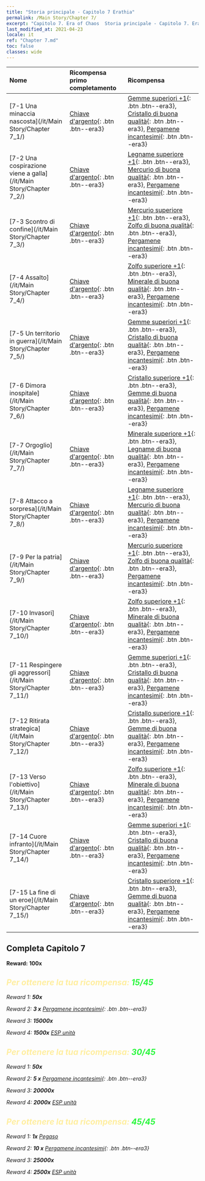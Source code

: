 ```yaml
---
title: "Storia principale - Capitolo 7 Erathia"
permalink: /Main Story/Chapter 7/
excerpt: "Capitolo 7. Era of Chaos  Storia principale - Capitolo 7. Erathia"
last_modified_at: 2021-04-23
locale: it
ref: "Chapter 7.md"
toc: false
classes: wide
---
```


  | Nome |  Ricompensa primo completamento | Ricompensa |
  |:------------|:------------|:------------| 
  | [7-1 Una minaccia nascosta](/it/Main Story/Chapter 7_1/) | [Chiave d'argento](/ItemsIT/con_693/){: .btn .btn--era3} | [Gemme superiori +1](/ItemsIT/mat_23/){: .btn .btn--era3}, [Cristallo di buona qualità](/ItemsIT/mat_17/){: .btn .btn--era3}, [Pergamene incantesimi](/ItemsIT/con_694/){: .btn .btn--era3} |
  | [7-2 Una cospirazione viene a galla](/it/Main Story/Chapter 7_2/) | [Chiave d'argento](/ItemsIT/con_693/){: .btn .btn--era3} | [Legname superiore +1](/ItemsIT/mat_20/){: .btn .btn--era3}, [Mercurio di buona qualità](/ItemsIT/mat_14/){: .btn .btn--era3}, [Pergamene incantesimi](/ItemsIT/con_694/){: .btn .btn--era3} |
  | [7-3 Scontro di confine](/it/Main Story/Chapter 7_3/) | [Chiave d'argento](/ItemsIT/con_693/){: .btn .btn--era3} | [Mercurio superiore +1](/ItemsIT/mat_21/){: .btn .btn--era3}, [Zolfo di buona qualità](/ItemsIT/mat_15/){: .btn .btn--era3}, [Pergamene incantesimi](/ItemsIT/con_694/){: .btn .btn--era3} |
  | [7-4 Assalto](/it/Main Story/Chapter 7_4/) | [Chiave d'argento](/ItemsIT/con_693/){: .btn .btn--era3} | [Zolfo superiore +1](/ItemsIT/mat_22/){: .btn .btn--era3}, [Minerale di buona qualità](/ItemsIT/mat_12/){: .btn .btn--era3}, [Pergamene incantesimi](/ItemsIT/con_694/){: .btn .btn--era3} |
  | [7-5 Un territorio in guerra](/it/Main Story/Chapter 7_5/) | [Chiave d'argento](/ItemsIT/con_693/){: .btn .btn--era3} | [Gemme superiori +1](/ItemsIT/mat_23/){: .btn .btn--era3}, [Cristallo di buona qualità](/ItemsIT/mat_17/){: .btn .btn--era3}, [Pergamene incantesimi](/ItemsIT/con_694/){: .btn .btn--era3} |
  | [7-6 Dimora inospitale](/it/Main Story/Chapter 7_6/) | [Chiave d'argento](/ItemsIT/con_693/){: .btn .btn--era3} | [Cristallo superiore +1](/ItemsIT/mat_24/){: .btn .btn--era3}, [Gemme di buona qualità](/ItemsIT/mat_16/){: .btn .btn--era3}, [Pergamene incantesimi](/ItemsIT/con_694/){: .btn .btn--era3} |
  | [7-7 Orgoglio](/it/Main Story/Chapter 7_7/) | [Chiave d'argento](/ItemsIT/con_693/){: .btn .btn--era3} | [Minerale superiore +1](/ItemsIT/mat_19/){: .btn .btn--era3}, [Legname di buona qualità](/ItemsIT/mat_13/){: .btn .btn--era3}, [Pergamene incantesimi](/ItemsIT/con_694/){: .btn .btn--era3} |
  | [7-8 Attacco a sorpresa](/it/Main Story/Chapter 7_8/) | [Chiave d'argento](/ItemsIT/con_693/){: .btn .btn--era3} | [Legname superiore +1](/ItemsIT/mat_20/){: .btn .btn--era3}, [Mercurio di buona qualità](/ItemsIT/mat_14/){: .btn .btn--era3}, [Pergamene incantesimi](/ItemsIT/con_694/){: .btn .btn--era3} |
  | [7-9 Per la patria](/it/Main Story/Chapter 7_9/) | [Chiave d'argento](/ItemsIT/con_693/){: .btn .btn--era3} | [Mercurio superiore +1](/ItemsIT/mat_21/){: .btn .btn--era3}, [Zolfo di buona qualità](/ItemsIT/mat_15/){: .btn .btn--era3}, [Pergamene incantesimi](/ItemsIT/con_694/){: .btn .btn--era3} |
  | [7-10 Invasori](/it/Main Story/Chapter 7_10/) | [Chiave d'argento](/ItemsIT/con_693/){: .btn .btn--era3} | [Zolfo superiore +1](/ItemsIT/mat_22/){: .btn .btn--era3}, [Minerale di buona qualità](/ItemsIT/mat_12/){: .btn .btn--era3}, [Pergamene incantesimi](/ItemsIT/con_694/){: .btn .btn--era3} |
  | [7-11 Respingere gli aggressori](/it/Main Story/Chapter 7_11/) | [Chiave d'argento](/ItemsIT/con_693/){: .btn .btn--era3} | [Gemme superiori +1](/ItemsIT/mat_23/){: .btn .btn--era3}, [Cristallo di buona qualità](/ItemsIT/mat_17/){: .btn .btn--era3}, [Pergamene incantesimi](/ItemsIT/con_694/){: .btn .btn--era3} |
  | [7-12 Ritirata strategica](/it/Main Story/Chapter 7_12/) | [Chiave d'argento](/ItemsIT/con_693/){: .btn .btn--era3} | [Cristallo superiore +1](/ItemsIT/mat_24/){: .btn .btn--era3}, [Gemme di buona qualità](/ItemsIT/mat_16/){: .btn .btn--era3}, [Pergamene incantesimi](/ItemsIT/con_694/){: .btn .btn--era3} |
  | [7-13 Verso l'obiettivo](/it/Main Story/Chapter 7_13/) | [Chiave d'argento](/ItemsIT/con_693/){: .btn .btn--era3} | [Zolfo superiore +1](/ItemsIT/mat_22/){: .btn .btn--era3}, [Minerale di buona qualità](/ItemsIT/mat_12/){: .btn .btn--era3}, [Pergamene incantesimi](/ItemsIT/con_694/){: .btn .btn--era3} |
  | [7-14 Cuore infranto](/it/Main Story/Chapter 7_14/) | [Chiave d'argento](/ItemsIT/con_693/){: .btn .btn--era3} | [Gemme superiori +1](/ItemsIT/mat_23/){: .btn .btn--era3}, [Cristallo di buona qualità](/ItemsIT/mat_17/){: .btn .btn--era3}, [Pergamene incantesimi](/ItemsIT/con_694/){: .btn .btn--era3} |
  | [7-15 La fine di un eroe](/it/Main Story/Chapter 7_15/) | [Chiave d'argento](/ItemsIT/con_693/){: .btn .btn--era3} | [Cristallo superiore +1](/ItemsIT/mat_24/){: .btn .btn--era3}, [Gemme di buona qualità](/ItemsIT/mat_16/){: .btn .btn--era3}, [Pergamene incantesimi](/ItemsIT/con_694/){: .btn .btn--era3} |


## Completa Capitolo 7

 **Reward:**  **100x** <i class="fas fa-gem"/>



## <span style="color: #ffeea0">Per ottenere la tua ricompensa: </span><span style="color: #27f73a">15/45</span>

 Reward 1:  **50x** <i class="fas fa-gem"/>

 Reward 2: **3 x** [Pergamene incantesimi](/ItemsIT/con_694/){: .btn .btn--era3}

 Reward 3:  **15000x** <i class="fas fa-coins"/>

 Reward 4:  **1500x** [ESP unità](/ItemsIT/con_902/)



## <span style="color: #ffeea0">Per ottenere la tua ricompensa: </span><span style="color: #27f73a">30/45</span>

 Reward 1:  **50x** <i class="fas fa-gem"/>

 Reward 2: **5 x** [Pergamene incantesimi](/ItemsIT/con_694/){: .btn .btn--era3}

 Reward 3:  **20000x** <i class="fas fa-coins"/>

 Reward 4:  **2000x** [ESP unità](/ItemsIT/con_902/)



## <span style="color: #ffeea0">Per ottenere la tua ricompensa: </span><span style="color: #27f73a">45/45</span>

 Reward 1:  **1x** [Pegaso](/it/units/Pegasus/)

 Reward 2: **10 x** [Pergamene incantesimi](/ItemsIT/con_694/){: .btn .btn--era3}

 Reward 3:  **25000x** <i class="fas fa-coins"/>

 Reward 4:  **2500x** [ESP unità](/ItemsIT/con_902/)

